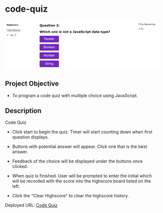 # code-quiz

![main pic](https://github.com/BrianCKWang/code-quiz/blob/main/assets/images/main_01.png)

## Project Objective

* To program a code quiz with multiple choice using JavaScript.

## Description

Code Quiz

 - Click start to begin the quiz. Timer will start counting down when first question displays.
 
 - Buttons with potential answer will appear. Click one that is the best answer.
 
 - Feedback of the choice will be displayed under the buttons once clicked.
 
 - When quiz is finished. User will be prompted to enter the initial which will be recorded with the score into the highscore board listed on the left.
 
 - Click the "Clear Highscore" to clear the highscore history.

Deployed URL: [Code Quiz](https://brianckwang.github.io/code-quiz/)
